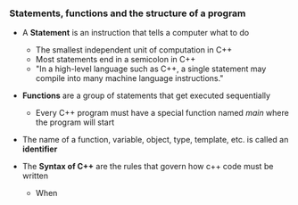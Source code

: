 ### Statements, functions and the structure of a program

- A **Statement** is an instruction that tells a computer what to do
    - The smallest independent unit of computation in C++
    - Most statements end in a semicolon in C++
    - "In a high-level language such as C++, a single statement may compile into many machine language instructions."

- **Functions** are a group of statements that get executed sequentially 
    - Every C++ program must have a special function named _main_ where the program will start

- The name of a function, variable, object, type, template, etc. is called an **identifier**

- The **Syntax of C++** are the rules that govern how c++ code must be written
    - When 


    
